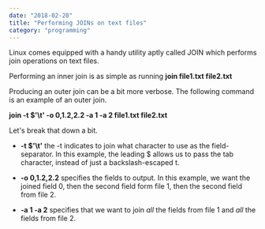 ```yaml
---
date: "2018-02-20"
title: "Performing JOINs on text files"
category: "programming"
---
```


Linux comes equipped with a handy utility aptly called JOIN which performs join operations on text files.

Performing an inner join is as simple as running **join file1.txt file2.txt**

Producing an outer join can be a bit more verbose. The following command is an example of an outer join.

**join -t $'\t' -o 0,1.2,2.2 -a 1 -a 2 file1.txt file2.txt**

Let's break that down a bit.

- **-t $'\t'** the -t indicates to join what character to use as the field-separator. In this example, the leading $ allows us to pass the tab character, instead of just a backslash-escaped t.

- **-o 0,1.2,2.2** specifies the fields to output. In this example, we want the joined field 0, then the second field form file 1, then the second field from file 2.

- **-a 1 -a 2** specifies that we want to join _all_ the fields from file 1 and _all_ the fields from file 2.
